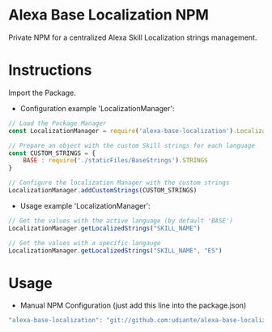 # Alexa Base Localization NPM
Private NPM for a centralized Alexa Skill Localization strings management.

# Instructions
Import the Package.

- Configuration example 'LocalizationManager':

```javascript
// Load the Package Manager
const LocalizationManager = require('alexa-base-localization').LocalizationManager

// Prepare an object with the custom Skill strings for each language
const CUSTOM_STRINGS = {
    BASE : require('./staticFiles/BaseStrings').STRINGS
}

// Configure the localization Manager with the custom strings
LocalizationManager.addCustomStrings(CUSTOM_STRINGS)

```

- Usage example 'LocalizationManager':

```javascript
// Get the values with the active language (by default 'BASE')
LocalizationManager.getLocalizedStrings("SKILL_NAME")

// Get the values with a specific langauge
LocalizationManager.getLocalizedStrings("SKILL_NAME", "ES")
```

# Usage

- Manual NPM Configuration (just add this line into the package.json)
```javascript
"alexa-base-localization": "git://github.com:udiante/alexa-base-localization#semver:^1.0"
```